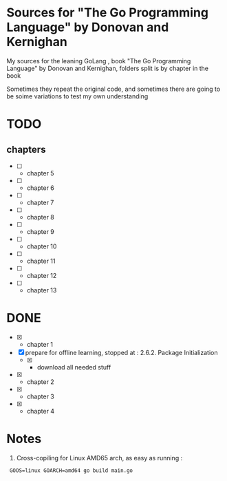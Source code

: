 # Sources for "The Go Programming Language" by Donovan and Kernighan

My sources for the leaning GoLang , book "The Go Programming Language" by Donovan and Kernighan, folders split is by chapter in the book

Sometimes they repeat the original code, and sometimes there are going to be soime variations to test my own understanding

# TODO


## chapters

- [ ] - chapter 5
- [ ] - chapter 6
- [ ] - chapter 7
- [ ] - chapter 8
- [ ] - chapter 9
- [ ] - chapter 10
- [ ] - chapter 11
- [ ] - chapter 12
- [ ] - chapter 13


# DONE
- [x] - chapter 1
- [x] prepare for offline learning, stopped at : 2.6.2. Package Initialization
  - [x] - download all needed stuff
- [x] - chapter 2
- [x] - chapter 3
- [x] - chapter 4


# Notes

1. Cross-copiling for Linux AMD65 arch, as easy as running :
  ```
   GOOS=linux GOARCH=amd64 go build main.go
  ```
